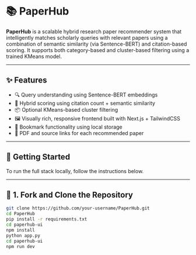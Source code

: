 # 📚 PaperHub

**PaperHub** is a scalable hybrid research paper recommender system that intelligently matches scholarly queries with relevant papers using a combination of semantic similarity (via Sentence-BERT) and citation-based scoring. It supports both category-based and cluster-based filtering using a trained KMeans model.

---

## ✨ Features

- 🔍 Query understanding using Sentence-BERT embeddings
- 🧠 Hybrid scoring using citation count + semantic similarity
- 📦 Optional KMeans-based cluster filtering
- 🖼️ Visually rich, responsive frontend built with Next.js + TailwindCSS
- 💾 Bookmark functionality using local storage
- 📄 PDF and source links for each recommended paper

---

## 🚀 Getting Started

To run the full stack locally, follow the instructions below.

---

## 📁 1. Fork and Clone the Repository

```sh
git clone https://github.com/your-username/PaperHub.git
cd PaperHub
pip install -r requirements.txt
cd paperhub-ui
npm install
python app.py
cd paperhub-ui
npm run dev
